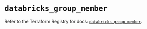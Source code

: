 # `databricks_group_member`

Refer to the Terraform Registry for docs: [`databricks_group_member`](https://registry.terraform.io/providers/databricks/databricks/1.63.0/docs/resources/group_member).
